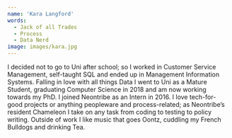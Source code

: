```yaml
---
name: 'Kara Langford'
words:
  - Jack of all Trades
  - Process
  - Data Nerd
image: images/kara.jpg
---
```


I decided not to go to Uni after school; so I worked in Customer Service Management, self-taught SQL and ended up in Management Information Systems. Falling in love with all things Data I went to Uni as a Mature Student, graduating Computer Science in 2018 and am now working towards my PhD. I joined Neontribe as an Intern in 2016. I love tech-for-good projects or anything peopleware and process-related; as Neontribe’s resident Chameleon I take on any task from coding to testing to policy writing. Outside of work I like music that goes Oontz, cuddling my French Bulldogs and drinking Tea.
